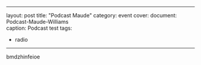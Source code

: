 
---
layout: post
title: "Podcast Maude"
category: event
cover:
  document: Podcast-Maude-Williams  
  caption: Podcast test
tags:
  - radio
---

bmdzhinfeioe
